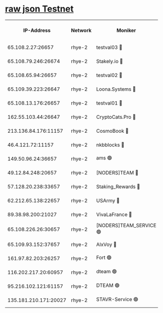 
[raw json Testnet](https://rpc-check.quickt.stavr.tech/quickt/rpc-quickt-result.json)
=


<table><tr><th>IP-Address</th><th>Network</th><th>Moniker</th><th>Latest Block Height</th><th>Earliest Block Height</th><th>Catching Up</th><th>Tx Index</th><th>Voting Power</th><th>Scan Time</th></tr><tr><td>65.108.2.27:26657</td><td>rhye-2</td><td>testval03 🔴</td><td>648952</td><td>1</td><td>False</td><td>on</td><td>11002050</td><td>2024-02-04T06:58:51.359694972UTC</td></tr><tr><td>65.108.79.246:26674</td><td>rhye-2</td><td>Stakely.io 🔴</td><td>648953</td><td>1</td><td>False</td><td>on</td><td>10010</td><td>2024-02-04T06:58:55.801254240UTC</td></tr><tr><td>65.108.65.94:26657</td><td>rhye-2</td><td>testval02 🔴</td><td>648953</td><td>1</td><td>False</td><td>on</td><td>11002050</td><td>2024-02-04T06:58:58.531453174UTC</td></tr><tr><td>65.109.39.223:26647</td><td>rhye-2</td><td>Loona.Systems 🔴</td><td>648954</td><td>1</td><td>False</td><td>off</td><td>86949</td><td>2024-02-04T06:59:01.556135171UTC</td></tr><tr><td>65.108.13.176:26657</td><td>rhye-2</td><td>testval01 🔴</td><td>648954</td><td>1</td><td>False</td><td>on</td><td>13082010</td><td>2024-02-04T06:59:02.272424592UTC</td></tr><tr><td>162.55.103.44:26647</td><td>rhye-2</td><td>CryptoCats.Pro 🔴</td><td>648959</td><td>1</td><td>False</td><td>off</td><td>9999</td><td>2024-02-04T06:59:32.658226280UTC</td></tr><tr><td>213.136.84.176:11157</td><td>rhye-2</td><td>CosmoBook 🔴</td><td>648958</td><td>65301</td><td>False</td><td>off</td><td>1528057</td><td>2024-02-04T06:59:26.181523693UTC</td></tr><tr><td>46.4.121.72:11157</td><td>rhye-2</td><td>nkbblocks 🔴</td><td>648950</td><td>70101</td><td>False</td><td>off</td><td>81491</td><td>2024-02-04T06:58:43.390419756UTC</td></tr><tr><td>149.50.96.24:36657</td><td>rhye-2</td><td>ams 🟢</td><td>648956</td><td>133501</td><td>False</td><td>on</td><td>0</td><td>2024-02-04T06:59:15.672388938UTC</td></tr><tr><td>49.12.84.248:20657</td><td>rhye-2</td><td>[NODERS]TEAM 🔴</td><td>648956</td><td>146001</td><td>False</td><td>on</td><td>59690</td><td>2024-02-04T06:59:13.210905262UTC</td></tr><tr><td>57.128.20.238:33657</td><td>rhye-2</td><td>Staking_Rewards 🔴</td><td>648954</td><td>149101</td><td>False</td><td>on</td><td>9900</td><td>2024-02-04T06:59:01.206682205UTC</td></tr><tr><td>62.212.65.138:22657</td><td>rhye-2</td><td>USArmy 🔴</td><td>563100</td><td>198001</td><td>False</td><td>on</td><td>59069</td><td>2024-02-04T06:58:50.637272190UTC</td></tr><tr><td>89.38.98.200:21027</td><td>rhye-2</td><td>VivaLaFrance 🔴</td><td>648951</td><td>220501</td><td>False</td><td>off</td><td>10000</td><td>2024-02-04T06:58:45.793959192UTC</td></tr><tr><td>65.108.226.26:30657</td><td>rhye-2</td><td>[NODERS]TEAM_SERVICE 🟢</td><td>648954</td><td>241501</td><td>False</td><td>on</td><td>0</td><td>2024-02-04T06:59:01.922572788UTC</td></tr><tr><td>65.109.93.152:37657</td><td>rhye-2</td><td>AlxVoy 🔴</td><td>648951</td><td>315173</td><td>False</td><td>on</td><td>143351</td><td>2024-02-04T06:58:48.166797861UTC</td></tr><tr><td>161.97.82.203:26257</td><td>rhye-2</td><td>Fort 🟢</td><td>563100</td><td>330438</td><td>False</td><td>on</td><td>0</td><td>2024-02-04T06:58:43.138657496UTC</td></tr><tr><td>116.202.217.20:60957</td><td>rhye-2</td><td>dteam 🟢</td><td>648953</td><td>421794</td><td>False</td><td>on</td><td>0</td><td>2024-02-04T06:58:58.781228911UTC</td></tr><tr><td>95.216.102.121:61157</td><td>rhye-2</td><td>DTEAM 🟢</td><td>642581</td><td>641501</td><td>False</td><td>on</td><td>0</td><td>2024-02-04T06:58:56.163215686UTC</td></tr><tr><td>135.181.210.171:20027</td><td>rhye-2</td><td>STAVR-Service 🟢</td><td>648955</td><td>645001</td><td>False</td><td>on</td><td>0</td><td>2024-02-04T06:59:10.870574206UTC</td></tr></table>